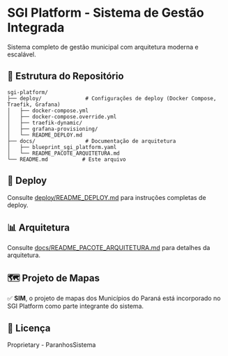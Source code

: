 # SGI Platform - Sistema de Gestão Integrada

Sistema completo de gestão municipal com arquitetura moderna e escalável.

## 📁 Estrutura do Repositório

```
sgi-platform/
├── deploy/              # Configurações de deploy (Docker Compose, Traefik, Grafana)
│   ├── docker-compose.yml
│   ├── docker-compose.override.yml
│   ├── traefik-dynamic/
│   ├── grafana-provisioning/
│   └── README_DEPLOY.md
├── docs/                # Documentação de arquitetura
│   ├── blueprint_sgi_platform.yaml
│   └── README_PACOTE_ARQUITETURA.md
└── README.md           # Este arquivo
```

## 🚀 Deploy

Consulte [deploy/README_DEPLOY.md](deploy/README_DEPLOY.md) para instruções completas de deploy.

## 📊 Arquitetura

Consulte [docs/README_PACOTE_ARQUITETURA.md](docs/README_PACOTE_ARQUITETURA.md) para detalhes da arquitetura.

## 🗺️ Projeto de Mapas

✅ **SIM**, o projeto de mapas dos Municípios do Paraná está incorporado no SGI Platform como parte integrante do sistema.

## 📝 Licença

Proprietary - ParanhosSistema
